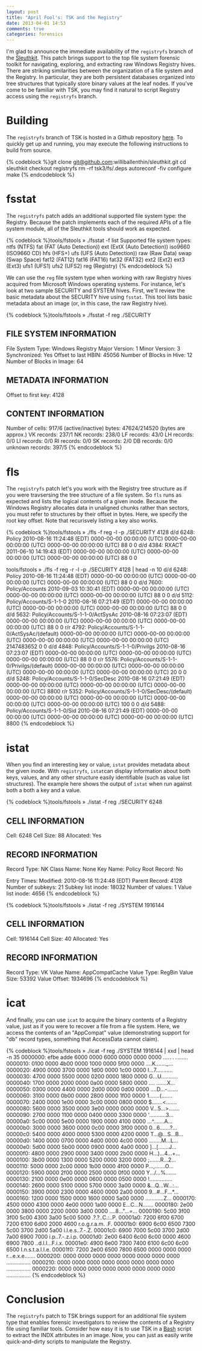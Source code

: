 ```yaml
---
layout: post
title: "April Fool's: TSK and the Registry"
date: 2013-04-01 14:53
comments: true
categories: forensics
---
```



I'm glad to announce the immediate availability of the `registryfs` branch of the [Sleuthkit](http://www.sleuthkit.org/).  This patch brings support to the top file system forensic toolkit for navigating, exploring, and extracting raw Windows Registry hives.  There are striking similarities between the organization of a file system and the Registry.  In particular, they are both persistent databases organized into tree structures that typically store binary values at the leaf nodes.  If you've come to be familiar with TSK, you may find it natural to script Registry access using the `registryfs` branch.


Building
========
The `registryfs` branch of TSK is hosted in a Github repository [here](https://github.com/williballenthin/sleuthkit/tree/registryfs).  To quickly get up and running, you may execute the following instructions to build from source.

{% codeblock %}git clone git@github.com:williballenthin/sleuthkit.git
cd sleuthkit
checkout registryfs
rm -rf tsk3/fs/.deps
autoreconf -fiv
configure
make
{% endcodeblock %}


fsstat
======
The `registryfs` patch adds an additional supported file system type: the Registry.  Because the patch implements each of the required APIs of a file system module, all of the Sleuthkit tools should work as expected.

{% codeblock %}tools/fstools » ./fsstat -f list
Supported file system types:
	ntfs (NTFS)
	fat (FAT (Auto Detection))
	ext (ExtX (Auto Detection))
	iso9660 (ISO9660 CD)
	hfs (HFS+)
	ufs (UFS (Auto Detection))
	raw (Raw Data)
	swap (Swap Space)
	fat12 (FAT12)
	fat16 (FAT16)
	fat32 (FAT32)
	ext2 (Ext2)
	ext3 (Ext3)
	ufs1 (UFS1)
	ufs2 (UFS2)
	reg (Registry)
{% endcodeblock %}

We can use the `reg` file system type when working with raw Registry hives acquired from Microsoft Windows operating systems.  For instance, let's look at two sample SECURITY and SYSTEM hives.  First, we'll review the basic metadata about the SECURITY hive using `fsstat`. This tool lists basic metadata about an image (or, in this case, the raw Registry hive).

{% codeblock %}tools/fstools » ./fsstat -f reg ./SECURITY

FILE SYSTEM INFORMATION
--------------------------------------------
File System Type: Windows Registry
Major Version: 1
Minor Version: 3
Synchronized: Yes
Offset to last HBIN: 45056
Number of Blocks in Hive: 12
Number of Blocks in Image: 64

METADATA INFORMATION
--------------------------------------------
Offset to first key: 4128

CONTENT INFORMATION
--------------------------------------------
Number of
    cells:   917/6 (active/inactive)
    bytes:   47624/214520 (bytes are approx.)
    VK records:   237/1
    NK records:   238/0
    LF records:   43/0
    LH records:   0/0
    LI records:   0/0
    RI records:   0/0
    SK records:   2/0
    DB records:   0/0
    unknown records:   397/5
{% endcodeblock %}


fls
===
The `registryfs` patch let's you work with the Registry tree structure as if you were travsersing the tree structure of a file system.  So `fls` runs as expected and lists the logical contents of a given inode.  Because the Windows Registry allocates data in unaligned chunks rather than sectors, you must refer to structures by their offset in bytes.  Here, we specify the root key offset. Note that recurisvely listing a key also works.

{% codeblock %}tools/fstools » ./fls -f reg -l -p ./SECURITY 4128 
d/d 6248:	Policy	2010-08-16 11:24:48 (EDT)	0000-00-00 00:00:00 (UTC)	0000-00-00 00:00:00 (UTC)	0000-00-00 00:00:00 (UTC)	88	0	0
d/d 4384:	RXACT	2011-06-10 14:19:43 (EDT)	0000-00-00 00:00:00 (UTC)	0000-00-00 00:00:00 (UTC)	0000-00-00 00:00:00 (UTC)	88	0	0


tools/fstools » ./fls -f reg -r -l -p ./SECURITY 4128 | head -n 10
d/d 6248:	Policy	2010-08-16 11:24:48 (EDT)	0000-00-00 00:00:00 (UTC)	0000-00-00 00:00:00 (UTC)	0000-00-00 00:00:00 (UTC)	88	0	0
d/d 7600:	Policy/Accounts	2010-09-03 10:30:41 (EDT)	0000-00-00 00:00:00 (UTC)	0000-00-00 00:00:00 (UTC)	0000-00-00 00:00:00 (UTC)	88	0	0
d/d 5112:	Policy/Accounts/S-1-1-0	2010-08-16 07:21:49 (EDT)	0000-00-00 00:00:00 (UTC)	0000-00-00 00:00:00 (UTC)	0000-00-00 00:00:00 (UTC)	88	0	0
d/d 5632:	Policy/Accounts/S-1-1-0/ActSysAc	2010-08-16 07:23:07 (EDT)	0000-00-00 00:00:00 (UTC)	0000-00-00 00:00:00 (UTC)	0000-00-00 00:00:00 (UTC)	88	0	0
r/r 4792:	Policy/Accounts/S-1-1-0/ActSysAc/(default)	0000-00-00 00:00:00 (UTC)	0000-00-00 00:00:00 (UTC)	0000-00-00 00:00:00 (UTC)	0000-00-00 00:00:00 (UTC)	2147483652	0	0
d/d 4848:	Policy/Accounts/S-1-1-0/Privilgs	2010-08-16 07:23:07 (EDT)	0000-00-00 00:00:00 (UTC)	0000-00-00 00:00:00 (UTC)	0000-00-00 00:00:00 (UTC)	88	0	0
r/r 5576:	Policy/Accounts/S-1-1-0/Privilgs/(default)	0000-00-00 00:00:00 (UTC)	0000-00-00 00:00:00 (UTC)	0000-00-00 00:00:00 (UTC)	0000-00-00 00:00:00 (UTC)	20	0	0
d/d 5248:	Policy/Accounts/S-1-1-0/SecDesc	2010-08-16 07:21:49 (EDT)	0000-00-00 00:00:00 (UTC)	0000-00-00 00:00:00 (UTC)	0000-00-00 00:00:00 (UTC)	8800
r/r 5352:	Policy/Accounts/S-1-1-0/SecDesc/(default)	0000-00-00 00:00:00 (UTC)	0000-00-00 00:00:00 (UTC)	0000-00-00 00:00:00 (UTC)	0000-00-00 00:00:00 (UTC)	100	0	0
d/d 5488:	Policy/Accounts/S-1-1-0/Sid	2010-08-16 07:21:49 (EDT)	0000-00-00 00:00:00 (UTC)	0000-00-00 00:00:00 (UTC)	0000-00-00 00:00:00 (UTC)	8800
{% endcodeblock %}

istat
=====
When you find an interesting key or value, `istat` provides metadata about the given inode.  With `registryfs`, `istat`can display information about both keys, values, and any other structure easily identifiable (such as value list structures).  The example here shows the output of `istat` when run against both a both a key and a value.


{% codeblock %}tools/fstools » ./istat -f reg ./SECURITY 6248              

CELL INFORMATION
--------------------------------------------
Cell: 6248
Cell Size: 88
Allocated: Yes

RECORD INFORMATION
--------------------------------------------
Record Type: NK
Class Name: None
Key Name: Policy
Root Record: No

Entry Times:
Modified:	2010-08-16 11:24:48 (EDT)
Parent Record: 4128
Number of subkeys: 21
Subkey list inode: 18032
Number of values: 1
Value list inode: 4656
{% endcodeblock %}

{% codeblock %}tools/fstools » ./istat -f reg ./SYSTEM 1916144     

CELL INFORMATION
--------------------------------------------
Cell: 1916144
Cell Size: 40
Allocated: Yes

RECORD INFORMATION
--------------------------------------------
Record Type: VK
Value Name: AppCompatCache
Value Type: RegBin
Value Size: 53392
Value Offset: 1934696
{% endcodeblock %}

icat
====
And finally, you can use `icat` to acquire the binary contents of a Registry value, just as if you were to recover a file from a file system.  Here, we access the contents of an "AppCompat" value (demonstrating support for "db" record types, something that AccessData cannot claim).

{% codeblock %}tools/fstools » ./icat -f reg ./SYSTEM 1916144 | xxd | head -n 35
0000000: efbe adde 6000 0000 6000 0000 0000 0000  ....`...`.......
0000010: 0100 0000 4b00 0000 1000 0000 5f00 0000  ....K......._...
0000020: 4900 0000 3700 0000 1d00 0000 1c00 0000  I...7...........
0000030: 4700 0000 5500 0000 0200 0000 1800 0000  G...U...........
0000040: 1700 0000 2000 0000 0a00 0000 5800 0000  .... .......X...
0000050: 0300 0000 4400 0000 2d00 0000 0d00 0000  ....D...-.......
0000060: 3100 0000 0b00 0000 2800 0000 1f00 0000  1.......(.......
0000070: 2400 0000 1e00 0000 3c00 0000 0800 0000  $.......<.......
0000080: 5600 0000 3500 0000 3e00 0000 0000 0000  V...5...>.......
0000090: 2700 0000 1100 0000 0400 0000 3300 0000  '...........3...
00000a0: 5c00 0000 5e00 0000 1900 0000 4100 0000  \...^.......A...
00000b0: 3000 0000 3600 0000 0c00 0000 3f00 0000  0...6.......?...
00000c0: 5400 0000 4000 0000 5300 0000 4200 0000  T...@...S...B...
00000d0: 1400 0000 0700 0000 4d00 0000 4c00 0000  ........M...L...
00000e0: 5d00 0000 5b00 0000 0900 0000 4a00 0000  ]...[.......J...
00000f0: 4800 0000 2900 0000 3400 0000 2b00 0000  H...)...4...+...
0000100: 3b00 0000 1300 0000 5200 0000 3200 0000  ;.......R...2...
0000110: 5000 0000 2c00 0000 1b00 0000 4f00 0000  P...,.......O...
0000120: 5900 0000 2f00 0000 2500 0000 0f00 0000  Y.../...%.......
0000130: 2100 0000 0e00 0000 0600 0000 0500 0000  !...............
0000140: 2600 0000 5100 0000 5700 0000 3a00 0000  &...Q...W...:...
0000150: 3900 0000 2300 0000 4600 0000 2a00 0000  9...#...F...*...
0000160: 1200 0000 1500 0000 1600 0000 5a00 0000  ............Z...
0000170: 4500 0000 4300 0000 4e00 0000 1a00 0000  E...C...N.......
0000180: 2e00 0000 3800 0000 2200 0000 3d00 0000  ....8..."...=...
0000190: 5c00 3f00 3f00 5c00 4300 3a00 5c00 5000  \.?.?.\.C.:.\.P.
00001a0: 7200 6f00 6700 7200 6100 6d00 2000 4600  r.o.g.r.a.m. .F.
00001b0: 6900 6c00 6500 7300 5c00 3700 2d00 5a00  i.l.e.s.\.7.-.Z.
00001c0: 6900 7000 5c00 3700 2d00 7a00 6900 7000  i.p.\.7.-.z.i.p.
00001d0: 2e00 6400 6c00 6c00 0000 4600 6900 7800  ..d.l.l...F.i.x.
00001e0: 4900 6e00 7300 7400 6100 6c00 6c00 6500  I.n.s.t.a.l.l.e.
00001f0: 7200 2e00 6500 7800 6500 0000 0000 0000  r...e.x.e.......
0000200: 0000 0000 0000 0000 0000 0000 0000 0000  ................
0000210: 0000 0000 0000 0000 0000 0000 0000 0000  ................
0000220: 0000 0000 0000 0000 0000 0000 0000 0000  ................
{% endcodeblock %}

Conclusion
==========
The `registryfs` patch to TSK brings support for an additional file system type that enables forensic investigators to review the contents of a Registry file using familiar tools.  Consider how easy it is to use TSK in a [Bash](https://gist.github.com/williballenthin/4494779) script to extract the INDX attributes in an image.  Now, you can just as easily write quick-and-dirty scripts to manipulate the Registry.
